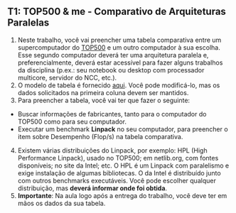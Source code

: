 T1: TOP500 & me - Comparativo de Arquiteturas Paralelas
-------------------------------------------------------

1. Neste trabalho, você vai preencher uma tabela comparativa entre um supercomputador do [TOP500](http://top500.org) e um outro computador à sua escolha. Esse segundo computador deverá ter uma arquitetura paralela e, preferencialmente, deverá estar acessível para fazer alguns trabalhos da disciplina (p.ex.: seu notebook ou desktop com processador multicore, servidor do NCC, etc.).
2. O modelo de tabela é fornecido [aqui](Entrega.md). Você pode modificá-lo, mas os dados solicitados na primeira coluna devem ser mantidos. 
3. Para preencher a tabela, você vai ter que fazer o seguinte:
  - Buscar informações de fabricantes, tanto para o computador do TOP500 como para seu computador.
  - Executar um benchmark **Linpack** no seu computador, para preencher o item sobre Desempenho (Flop/s) na tabela comparativa.
4. Existem várias distribuições do Linpack, por exemplo: HPL (High Performance Linpack), usado no TOP500; em netlib.org, com fontes disponíveis; no site da Intel; etc. O HPL é um Linpack com paralelismo e exige instalação de algumas bibliotecas. O da Intel é distribuído junto com outros benchmarks executáveis. Você pode escolher qualquer distribuição, mas **deverá informar onde foi obtida**.
5. **Importante**: Na aula logo após a entrega do trabalho, você deve ter em mãos os dados da sua tabela.
